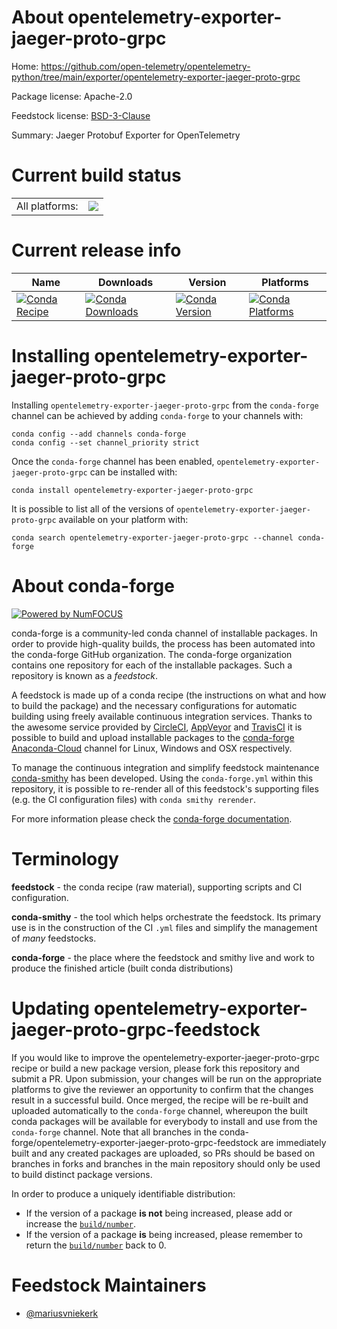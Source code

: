 About opentelemetry-exporter-jaeger-proto-grpc
==============================================

Home: https://github.com/open-telemetry/opentelemetry-python/tree/main/exporter/opentelemetry-exporter-jaeger-proto-grpc

Package license: Apache-2.0

Feedstock license: [BSD-3-Clause](https://github.com/conda-forge/opentelemetry-exporter-jaeger-proto-grpc-feedstock/blob/master/LICENSE.txt)

Summary: Jaeger Protobuf Exporter for OpenTelemetry

Current build status
====================


<table><tr><td>All platforms:</td>
    <td>
      <a href="https://dev.azure.com/conda-forge/feedstock-builds/_build/latest?definitionId=13880&branchName=master">
        <img src="https://dev.azure.com/conda-forge/feedstock-builds/_apis/build/status/opentelemetry-exporter-jaeger-proto-grpc-feedstock?branchName=master">
      </a>
    </td>
  </tr>
</table>

Current release info
====================

| Name | Downloads | Version | Platforms |
| --- | --- | --- | --- |
| [![Conda Recipe](https://img.shields.io/badge/recipe-opentelemetry--exporter--jaeger--proto--grpc-green.svg)](https://anaconda.org/conda-forge/opentelemetry-exporter-jaeger-proto-grpc) | [![Conda Downloads](https://img.shields.io/conda/dn/conda-forge/opentelemetry-exporter-jaeger-proto-grpc.svg)](https://anaconda.org/conda-forge/opentelemetry-exporter-jaeger-proto-grpc) | [![Conda Version](https://img.shields.io/conda/vn/conda-forge/opentelemetry-exporter-jaeger-proto-grpc.svg)](https://anaconda.org/conda-forge/opentelemetry-exporter-jaeger-proto-grpc) | [![Conda Platforms](https://img.shields.io/conda/pn/conda-forge/opentelemetry-exporter-jaeger-proto-grpc.svg)](https://anaconda.org/conda-forge/opentelemetry-exporter-jaeger-proto-grpc) |

Installing opentelemetry-exporter-jaeger-proto-grpc
===================================================

Installing `opentelemetry-exporter-jaeger-proto-grpc` from the `conda-forge` channel can be achieved by adding `conda-forge` to your channels with:

```
conda config --add channels conda-forge
conda config --set channel_priority strict
```

Once the `conda-forge` channel has been enabled, `opentelemetry-exporter-jaeger-proto-grpc` can be installed with:

```
conda install opentelemetry-exporter-jaeger-proto-grpc
```

It is possible to list all of the versions of `opentelemetry-exporter-jaeger-proto-grpc` available on your platform with:

```
conda search opentelemetry-exporter-jaeger-proto-grpc --channel conda-forge
```


About conda-forge
=================

[![Powered by
NumFOCUS](https://img.shields.io/badge/powered%20by-NumFOCUS-orange.svg?style=flat&colorA=E1523D&colorB=007D8A)](https://numfocus.org)

conda-forge is a community-led conda channel of installable packages.
In order to provide high-quality builds, the process has been automated into the
conda-forge GitHub organization. The conda-forge organization contains one repository
for each of the installable packages. Such a repository is known as a *feedstock*.

A feedstock is made up of a conda recipe (the instructions on what and how to build
the package) and the necessary configurations for automatic building using freely
available continuous integration services. Thanks to the awesome service provided by
[CircleCI](https://circleci.com/), [AppVeyor](https://www.appveyor.com/)
and [TravisCI](https://travis-ci.com/) it is possible to build and upload installable
packages to the [conda-forge](https://anaconda.org/conda-forge)
[Anaconda-Cloud](https://anaconda.org/) channel for Linux, Windows and OSX respectively.

To manage the continuous integration and simplify feedstock maintenance
[conda-smithy](https://github.com/conda-forge/conda-smithy) has been developed.
Using the ``conda-forge.yml`` within this repository, it is possible to re-render all of
this feedstock's supporting files (e.g. the CI configuration files) with ``conda smithy rerender``.

For more information please check the [conda-forge documentation](https://conda-forge.org/docs/).

Terminology
===========

**feedstock** - the conda recipe (raw material), supporting scripts and CI configuration.

**conda-smithy** - the tool which helps orchestrate the feedstock.
                   Its primary use is in the construction of the CI ``.yml`` files
                   and simplify the management of *many* feedstocks.

**conda-forge** - the place where the feedstock and smithy live and work to
                  produce the finished article (built conda distributions)


Updating opentelemetry-exporter-jaeger-proto-grpc-feedstock
===========================================================

If you would like to improve the opentelemetry-exporter-jaeger-proto-grpc recipe or build a new
package version, please fork this repository and submit a PR. Upon submission,
your changes will be run on the appropriate platforms to give the reviewer an
opportunity to confirm that the changes result in a successful build. Once
merged, the recipe will be re-built and uploaded automatically to the
`conda-forge` channel, whereupon the built conda packages will be available for
everybody to install and use from the `conda-forge` channel.
Note that all branches in the conda-forge/opentelemetry-exporter-jaeger-proto-grpc-feedstock are
immediately built and any created packages are uploaded, so PRs should be based
on branches in forks and branches in the main repository should only be used to
build distinct package versions.

In order to produce a uniquely identifiable distribution:
 * If the version of a package **is not** being increased, please add or increase
   the [``build/number``](https://docs.conda.io/projects/conda-build/en/latest/resources/define-metadata.html#build-number-and-string).
 * If the version of a package **is** being increased, please remember to return
   the [``build/number``](https://docs.conda.io/projects/conda-build/en/latest/resources/define-metadata.html#build-number-and-string)
   back to 0.

Feedstock Maintainers
=====================

* [@mariusvniekerk](https://github.com/mariusvniekerk/)

